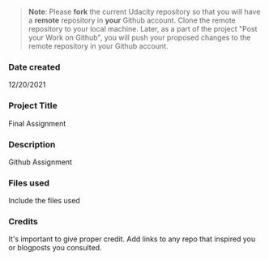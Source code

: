 >**Note**: Please **fork** the current Udacity repository so that you will have a **remote** repository in **your** Github account. Clone the remote repository to your local machine. Later, as a part of the project "Post your Work on Github", you will push your proposed changes to the remote repository in your Github account.

### Date created
12/20/2021

### Project Title
Final Assignment

### Description
Github Assignment

### Files used
Include the files used

### Credits
It's important to give proper credit. Add links to any repo that inspired you or blogposts you consulted.
